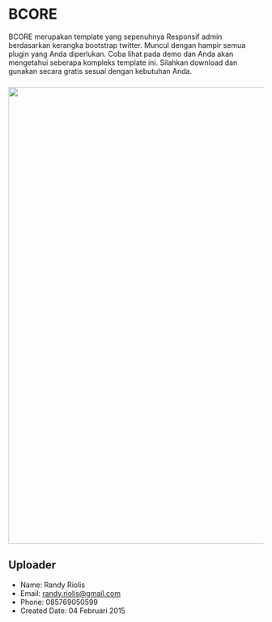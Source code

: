# BCORE
BCORE merupakan template yang sepenuhnya Responsif admin berdasarkan kerangka bootstrap twitter. Muncul dengan hampir semua plugin yang Anda diperlukan. Coba lihat pada demo dan Anda akan mengetahui seberapa kompleks template ini. Silahkan download dan gunakan secara gratis sesuai dengan kebutuhan Anda.

### 
<img src="https://raw.github.com/r4nd1/template-cpanel-bcore/master/screenshot.png" width="900">

## Uploader
* Name: Randy Riolis
* Email: randy.riolis@gmail.com
* Phone: 085769050599
* Created Date: 04 Februari 2015